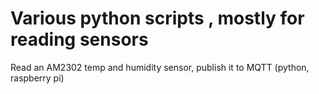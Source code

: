 # Various python scripts , mostly for reading sensors
Read an AM2302 temp and humidity sensor, publish it to MQTT (python, raspberry pi)

